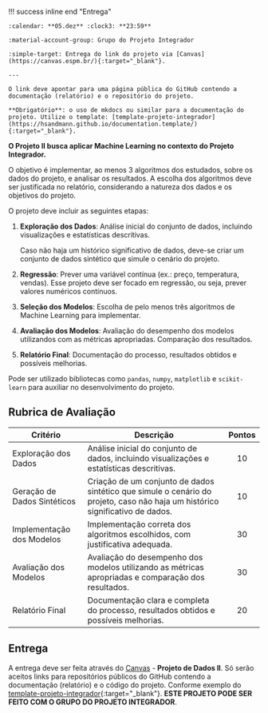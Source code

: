 !!! success inline end "Entrega"

    :calendar: **05.dez** :clock3: **23:59**

    :material-account-group: Grupo do Projeto Integrador

    :simple-target: Entrega do link do projeto via [Canvas](https://canvas.espm.br/){:target="_blank"}.
        
    ---

    O link deve apontar para uma página pública do GitHub contendo a documentação (relatório) e o repositório do projeto.
    
    **Obrigatório**: o uso de mkdocs ou similar para a documentação do projeto. Utilize o template: [template-projeto-integrador](https://hsandmann.github.io/documentation.template/){:target="_blank"}.

**O Projeto II busca aplicar Machine Learning no contexto do Projeto Integrador.**

O objetivo é implementar, ao menos 3 algoritmos dos estudados, sobre os dados do projeto, e analisar os resultados. A escolha dos algoritmos deve ser justificada no relatório, considerando a natureza dos dados e os objetivos do projeto.

O projeto deve incluir as seguintes etapas:

1. **Exploração dos Dados**: Análise inicial do conjunto de dados, incluindo visualizações e estatísticas descritivas.

    Caso não haja um histórico significativo de dados, deve-se criar um conjunto de dados sintético que simule o cenário do projeto.

2. **Regressão**: Prever uma variável contínua (ex.: preço, temperatura, vendas). Esse projeto deve ser focado em regressão, ou seja, prever valores numéricos contínuos.

3. **Seleção dos Modelos**: Escolha de pelo menos três algoritmos de Machine Learning para implementar.

4. **Avaliação dos Modelos**: Avaliação do desempenho dos modelos utilizandos com as métricas apropriadas. Comparação dos resultados.

5. **Relatório Final**: Documentação do processo, resultados obtidos e possíveis melhorias.

Pode ser utilizado bibliotecas como `pandas`, `numpy`, `matplotlib` e `scikit-learn` para auxiliar no desenvolvimento do projeto.

## Rubrica de Avaliação

| Critério | Descrição | Pontos |
|----------|-----------|:------:|
| Exploração dos Dados | Análise inicial do conjunto de dados, incluindo visualizações e estatísticas descritivas. | 10 |
| Geração de Dados Sintéticos | Criação de um conjunto de dados sintético que simule o cenário do projeto, caso não haja um histórico significativo de dados. | 10 |
| Implementação dos Modelos | Implementação correta dos algoritmos escolhidos, com justificativa adequada. | 30 |
| Avaliação dos Modelos | Avaliação do desempenho dos modelos utilizando as métricas apropriadas e comparação dos resultados. | 30 |
| Relatório Final | Documentação clara e completa do processo, resultados obtidos e possíveis melhorias. | 20 |


## Entrega

A entrega deve ser feita através do [Canvas](https://canvas.espm.br/) - **Projeto de Dados II**. Só serão aceitos links para repositórios públicos do GitHub contendo a documentação (relatório) e o código do projeto. Conforme exemplo do [template-projeto-integrador](https://hsandmann.github.io/documentation.template/){:target="_blank"}. **ESTE PROJETO PODE SER FEITO COM O GRUPO DO PROJETO INTEGRADOR**.